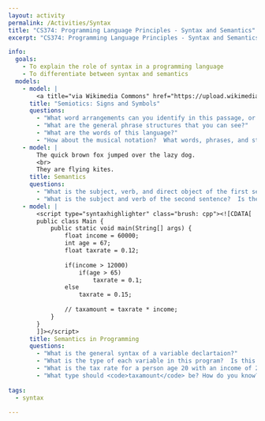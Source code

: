 ```yaml
---
layout: activity
permalink: /Activities/Syntax
title: "CS374: Programming Language Principles - Syntax and Semantics"
excerpt: "CS374: Programming Language Principles - Syntax and Semantics"

info: 
  goals: 
    - To explain the role of syntax in a programming language
    - To differentiate between syntax and semantics
  models:
    - model: |
        <a title="via Wikimedia Commons" href="https://upload.wikimedia.org/score/7/f/7fz7p0lxt24ipwf4i11789agl7niw0r/7fz7p0lx.png"><img alt="Auld Lang Syne" src="https://upload.wikimedia.org/score/7/f/7fz7p0lxt24ipwf4i11789agl7niw0r/7fz7p0lx.png"></a>
      title: "Semiotics: Signs and Symbols"
      questions:
        - "What word arrangements can you identify in this passage, or in general prose?"
        - "What are the general phrase structures that you can see?"
        - "What are the words of this language?"
        - "How about the musical notation?  What words, phrases, and structures are evident?"
    - model: |
        The quick brown fox jumped over the lazy dog.
        <br>
        They are flying kites.
      title: Semantics
      questions:
        - "What is the subject, verb, and direct object of the first sentence?"
        - "What is the subject and verb of the second sentence?  Is there a direct object?"
    - model: |
        <script type="syntaxhighlighter" class="brush: cpp"><![CDATA[
        public class Main {
            public static void main(String[] args) {
                float income = 60000;
                int age = 67;
                float taxrate = 0.12;
                
                if(income > 12000) 
                    if(age > 65) 
                        taxrate = 0.1;
                else
                    taxrate = 0.15;
                    
                // taxamount = taxrate * income;
            }
        }
        ]]></script> 
      title: Semantics in Programming
      questions:
        - "What is the general syntax of a variable declartaion?"
        - "What is the type of each variable in this program?  Is this idea part of the syntax or at a higher level of abstraction?  How does this relate to seeing a note on a music sheet versus playing a sound at a particular frequency?"
        - "What is the tax rate for a person age 20 with an income of 20000?  What should it be?"
        - "What type should <code>taxamount</code> be? How do you know?"
        
tags:
  - syntax
  
---
```



